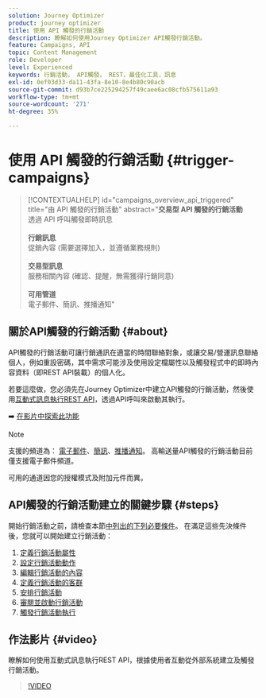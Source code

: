 ```yaml
---
solution: Journey Optimizer
product: journey optimizer
title: 使用 API 觸發的行銷活動
description: 瞭解如何使用Journey Optimizer API觸發行銷活動。
feature: Campaigns, API
topic: Content Management
role: Developer
level: Experienced
keywords: 行銷活動， API觸發， REST，最佳化工具，訊息
exl-id: 0ef03d33-da11-43fa-8e10-8e4b80c90acb
source-git-commit: d93b7ce225294257f49caee6ac08cfb575611a93
workflow-type: tm+mt
source-wordcount: '271'
ht-degree: 35%

---
```



# 使用 API 觸發的行銷活動 {#trigger-campaigns}

>[!CONTEXTUALHELP]
>id="campaigns_overview_api_triggered"
>title="由 API 觸發的行銷活動"
>abstract="**交易型 API 觸發的行銷活動**<br/>&#x200B;透過 API 呼叫觸發即時訊息&#x200B;<br/><br/>**行銷訊息**<br/>&#x200B;促銷內容 (需要選擇加入，並遵循業務規則)<br/><br/>**交易型訊息**<br/>&#x200B;服務相關內容 (確認、提醒，無需獲得行銷同意)<br/><br/>**可用管道**<br/>&#x200B;電子郵件、簡訊、推播通知"

## 關於API觸發的行銷活動 {#about}

API觸發的行銷活動可讓行銷通訊在適當的時間聯絡對象，或讓交易/營運訊息聯絡個人，例如重設密碼，其中需求可能涉及使用設定檔屬性以及觸發程式中的即時內容資料（即REST API裝載）的個人化。

若要這麼做，您必須先在Journey Optimizer中建立API觸發的行銷活動，然後使用[互動式訊息執行REST API](https://developer.adobe.com/journey-optimizer-apis/references/messaging/#tag/execution)，透過API呼叫來啟動其執行。

➡️ [在影片中探索此功能](#video)

>[!NOTE]
>
>支援的頻道為： [電子郵件](../email/get-started-email.md)、[簡訊](../sms/get-started-sms.md)、[推播通知](../push/get-started-push.md)。 高輸送量API觸發的行銷活動目前僅支援電子郵件頻道。
>
>可用的通道因您的授權模式及附加元件而異。

## API觸發的行銷活動建立的關鍵步驟 {#steps}

開始行銷活動之前，請檢查本節[中列出的下列必要條件](get-started-with-campaigns.md#permissions)。 在滿足這些先決條件後，您就可以開始建立行銷活動：

1. [定義行銷活動屬性](api-triggered-campaign-properties.md)
1. [設定行銷活動動作](api-triggered-campaign-action.md)
1. [編輯行銷活動的內容](api-triggered-campaign-content.md)
1. [定義行銷活動的客群](api-triggered-campaign-audience.md)
1. [安排行銷活動](api-triggered-campaign-schedule.md)
1. [審閱並啟動行銷活動](review-activate-api-triggered-campaign.md)
1. [觸發行銷活動執行](trigger-campaigns.md)

## 作法影片 {#video}

瞭解如何使用互動式訊息執行REST API，根據使用者互動從外部系統建立及觸發行銷活動。

>[!VIDEO](https://video.tv.adobe.com/v/3425358?quality=12)
